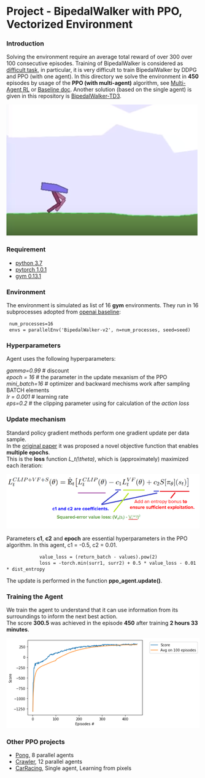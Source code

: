 # Project - BipedalWalker with PPO, Vectorized Environment


### Introduction

Solving the environment require an average total reward of over 300 over 100 consecutive episodes.
Training of BipedalWalker is considered as [difficult task](https://ctmakro.github.io/site/on_learning/rl/bipedal.html), in particular, it is very difficult to train BipedalWalker by DDPG and PPO (with one agent). In this directory we solve the environment 
in **450** episodes by usage of the __PPO (with multi-agent)__ algorithm, see [Multi-Agent RL](https://bair.berkeley.edu/blog/2018/12/12/rllib/) or [Baseline doc](https://stable-baselines.readthedocs.io/en/master/modules/ppo2.html#note). Another solution (based on the single agent) is given in this repository is
[BipedalWalker-TD3](https://github.com/Rafael1s/Deep-Reinforcement-Learning-Udacity/tree/master/BipedalWalker-TwinDelayed-DDPG%20(TD3)). 

![](images/bwalker.png)

### Requirement

* [python 3.7](https://www.python.org) 
* [pytorch 1.0.1](https://pytorch.org/)
* [gym 0.13.1](https://github.com/openai/gym)

### Environment

The environment is simulated as list of 16 **gym** environments. They run in 16     
subprocesses adopted from [openai baseline](https://github.com/openai/baselines):

     num_processes=16
     envs = parallelEnv('BipedalWalker-v2', n=num_processes, seed=seed)       
     
### Hyperparameters

Agent uses the following hyperparameters:

_gamma=0.99_ # discount    
_epoch = 16_ # the parameter in the update mexanism of the PPO   
_mini_batch=16_ # optimizer and backward mechisms work after sampling BATCH elements   
_lr = 0.001_ # learning rate    
_eps=0.2_ # the clipping parameter using for calculation of the _action loss_   

### Update mechanism

Standard policy gradient methods perform one gradient update per data sample.     
In the [original paper](https://arxiv.org/abs/1707.06347) it was proposed a novel objective function that enables **multiple epochs**.   
This is  the **loss** function _L\_t(\\theta)_, which is (approximately) maximized each iteration:    

![](images/objective_function_07.png)

Parameters **c1**, **c2** and **epoch** are essential hyperparameters in the PPO algorithm.
In this agent, c1 = -0.5,   c2 = 0.01. 

                value_loss = (return_batch - values).pow(2)
                loss = -torch.min(surr1, surr2) + 0.5 * value_loss - 0.01 * dist_entropy 

The update is performed in the function **ppo_agent.update()**.

### Training the Agent

We train the agent to understand that it can use information from its surroundings to inform the next best action.     
The score **300.5** was achieved in the episode **450** after training **2 hours 33 minutes**.     

![](images/plot_450episodes.png)

### Other PPO projects  
  * [Pong](../Pong-Policy-Gradient-PPO), 8 parallel agents
  * [Crawler](../Project-2_Continuous-Control-Crawler-PPO), 12 parallel agents
  * [CarRacing](../CarRacing-From-Pixels-PPO),  Single agent, Learning from pixels
     
